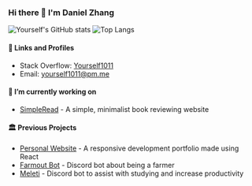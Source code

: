 ### Hi there 👋 I'm Daniel Zhang
![Yourself's GitHub stats](https://github-readme-stats.vercel.app/api?username=yourself1011&show_icons=true&theme=radical)
![Top Langs](https://github-readme-stats.vercel.app/api/top-langs/?username=yourself1011&layout=compact&theme=radical)

#### 🔗 Links and Profiles
- Stack Overflow: [Yourself1011](stackoverflow.com/users/11558361/yourself1011)
- Email: [yourself1011@pm.me](mailto:yourself1011@pm.me)

#### 🔭 I’m currently working on
- [SimpleRead](https://github.com/lifeng-yin/simpleread) - A simple, minimalist book reviewing website

#### 🏛 Previous Projects
- [Personal Website](https://yourself1011.github.io/) - A responsive development portfolio made using React
- [Farmout Bot](https://github.com/Yourself1011/farmoutbot) - Discord bot about being a farmer
- [Meleti](https://github.com/Yourself1011/meleti) - Discord bot to assist with studying and increase productivity

<!--
**Yourself1011/Yourself1011** is a ✨ _special_ ✨ repository because its `README.md` (this file) appears on your GitHub profile.

Here are some ideas to get you started:

- 🔭 I’m currently working on ...
- 🌱 I’m currently learning ...
- 👯 I’m looking to collaborate on ...
- 🤔 I’m looking for help with ...
- 💬 Ask me about ...
- 📫 How to reach me: ...
- 😄 Pronouns: ...
- ⚡ Fun fact: ...
-->
